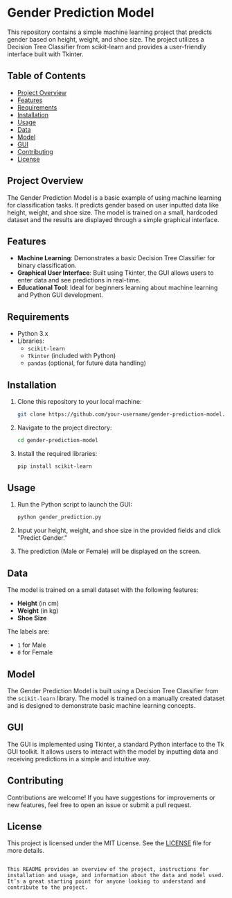 # Gender Prediction Model

This repository contains a simple machine learning project that predicts gender based on height, weight, and shoe size. The project utilizes a Decision Tree Classifier from scikit-learn and provides a user-friendly interface built with Tkinter.

## Table of Contents
- [Project Overview](#project-overview)
- [Features](#features)
- [Requirements](#requirements)
- [Installation](#installation)
- [Usage](#usage)
- [Data](#data)
- [Model](#model)
- [GUI](#gui)
- [Contributing](#contributing)
- [License](#license)

## Project Overview

The Gender Prediction Model is a basic example of using machine learning for classification tasks. It predicts gender based on user inputted data like height, weight, and shoe size. The model is trained on a small, hardcoded dataset and the results are displayed through a simple graphical interface.

## Features

- **Machine Learning**: Demonstrates a basic Decision Tree Classifier for binary classification.
- **Graphical User Interface**: Built using Tkinter, the GUI allows users to enter data and see predictions in real-time.
- **Educational Tool**: Ideal for beginners learning about machine learning and Python GUI development.

## Requirements

- Python 3.x
- Libraries:
  - `scikit-learn`
  - `Tkinter` (included with Python)
  - `pandas` (optional, for future data handling)

## Installation

1. Clone this repository to your local machine:

   ```bash
   git clone https://github.com/your-username/gender-prediction-model.git
   ```

2. Navigate to the project directory:

   ```bash
   cd gender-prediction-model
   ```

3. Install the required libraries:

   ```bash
   pip install scikit-learn
   ```

## Usage

1. Run the Python script to launch the GUI:

   ```bash
   python gender_prediction.py
   ```

2. Input your height, weight, and shoe size in the provided fields and click "Predict Gender."

3. The prediction (Male or Female) will be displayed on the screen.

## Data

The model is trained on a small dataset with the following features:
- **Height** (in cm)
- **Weight** (in kg)
- **Shoe Size**

The labels are:
- `1` for Male
- `0` for Female

## Model

The Gender Prediction Model is built using a Decision Tree Classifier from the `scikit-learn` library. The model is trained on a manually created dataset and is designed to demonstrate basic machine learning concepts.

## GUI

The GUI is implemented using Tkinter, a standard Python interface to the Tk GUI toolkit. It allows users to interact with the model by inputting data and receiving predictions in a simple and intuitive way.

## Contributing

Contributions are welcome! If you have suggestions for improvements or new features, feel free to open an issue or submit a pull request.

## License

This project is licensed under the MIT License. See the [LICENSE](LICENSE) file for more details.
```

This README provides an overview of the project, instructions for installation and usage, and information about the data and model used. It’s a great starting point for anyone looking to understand and contribute to the project.

